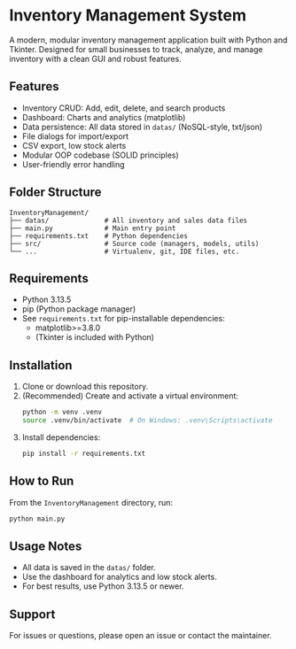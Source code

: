 # Inventory Management System

A modern, modular inventory management application built with Python and Tkinter. Designed for small businesses to track, analyze, and manage inventory with a clean GUI and robust features.

## Features
- Inventory CRUD: Add, edit, delete, and search products
- Dashboard: Charts and analytics (matplotlib)
- Data persistence: All data stored in `datas/` (NoSQL-style, txt/json)
- File dialogs for import/export
- CSV export, low stock alerts
- Modular OOP codebase (SOLID principles)
- User-friendly error handling

## Folder Structure
```
InventoryManagement/
├── datas/              # All inventory and sales data files
├── main.py             # Main entry point
├── requirements.txt    # Python dependencies
├── src/                # Source code (managers, models, utils)
└── ...                 # Virtualenv, git, IDE files, etc.
```

## Requirements
- Python 3.13.5
- pip (Python package manager)
- See `requirements.txt` for pip-installable dependencies:
  - matplotlib>=3.8.0
  - (Tkinter is included with Python)

## Installation
1. Clone or download this repository.
2. (Recommended) Create and activate a virtual environment:
   ```bash
   python -m venv .venv
   source .venv/bin/activate  # On Windows: .venv\Scripts\activate
   ```
3. Install dependencies:
   ```bash
   pip install -r requirements.txt
   ```

## How to Run
From the `InventoryManagement` directory, run:
```bash
python main.py
```

## Usage Notes
- All data is saved in the `datas/` folder.
- Use the dashboard for analytics and low stock alerts.
- For best results, use Python 3.13.5 or newer.

## Support
For issues or questions, please open an issue or contact the maintainer. 